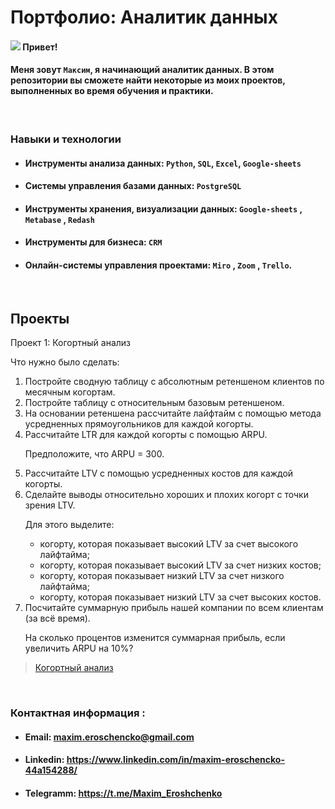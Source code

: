 # Портфолио: Аналитик данных 

####  ![](https://user-images.githubusercontent.com/18350557/176309783-0785949b-9127-417c-8b55-ab5a4333674e.gif) Привет!
#### Меня зовут ``Максим``, я начинающий аналитик данных.  В этом репозитории вы сможете найти некоторые из моих проектов, выполненных во время обучения и практики. 
<br> 

 ###  Навыки и технологии

+ ####  Инструменты анализа данных: ``Python``, ``SQL``, ``Excel``, ``Google-sheets``

+ ####  Системы управления базами данных: ``PostgreSQL``

+ ####  Инструменты хранения, визуализации данных: ``Google-sheets`` , ``Metabase`` , ``Redash``

+ ####  Инструменты для бизнеса: ``CRM`` 

+ ####  Онлайн-системы управления проектами:  ``Miro`` , ``Zoom`` , ``Trello``.


<br> 

## Проекты
<p> Проект 1: Когортный анализ</p>
<p>Что нужно было сделать:<p>
<ol>
  <li>Постройте сводную таблицу с абсолютным ретеншеном клиентов по месячным когортам.</li>
  <li>Постройте таблицу с относительным базовым ретеншеном.</li>
  <li>На основании ретеншена рассчитайте лайфтайм с помощью метода усредненных прямоугольников для каждой когорты.</li>
  <li>Рассчитайте LTR для каждой когорты с помощью ARPU.

Предположите, что ARPU = 300.</li>
  <li>Рассчитайте LTV с помощью усредненных костов для каждой когорты.</li>
  <li>Сделайте выводы относительно хороших и плохих когорт с точки зрения LTV.

Для этого выделите:

 + когорту, которая показывает высокий LTV за счет высокого лайфтайма;
 - когорту, которая показывает высокий LTV за счет низких костов;
 + когорту, которая показывает низкий LTV за счет низкого лайфтайма;
 - когорту, которая показывает низкий LTV за счет высоких костов.</li>
  <li>Посчитайте суммарную прибыль нашей компании по всем клиентам (за всё время).

На сколько процентов изменится суммарная прибыль, если увеличить ARPU на 10%?</li>
 
</ol>

> <a href="https://disk.yandex.ru/i/0r_M8iD87rmHBw">Когортный анализ</a>
 
<br> 

 ### ****Контактная информация :****

 

+ #### Email: ****maxim.eroschencko@gmail.com****



+ #### Linkedin: ****https://www.linkedin.com/in/maxim-eroschencko-44a154288/****



+ #### Telegramm: ****https://t.me/Maxim_Eroshchenko****
